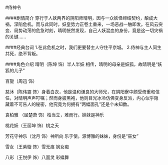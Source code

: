 #侍神令

####剧情简介 
  穿行于人妖两界的阴阳师晴明，因与一众妖怪缔结契约，酿成大祸，深陷危机。而与此同时，妖皇势力正卷土重来，一场恶战一触即发。在风云突变、局势动荡的危急时刻，晴明恍然发现，自己人妖混血的身份，竟是这一切灾祸的关键......

####经典台词 
1.在此危机之时，我们更要替主人守住平京城。 
2.侍神与主人同生共死，绝不背叛。

####角色介绍 
晴明（陈坤 饰）半人半妖 相传，晴明的母亲是妖狐，故晴明是“妖狐的儿子”

百旎（周迅 饰）

慈沐（陈伟霆 饰）身着白衣，他是温和谦良的大师兄，在阴阳寮中颇受倚重和信 任，对晴明声声叮嘱；然而身披黑袍，他则目光冰冷仿佛变身反派，内心似乎隐 藏着不可告人的秘密，他究竟为何拥有“两幅面孔”还是个未知数。

袁柏雅 （屈楚萧 饰）柏当立，难而行。妹妹是神乐

桃花妖（王丽坤 饰）桃之夭

芳花守神乐（沈月 饰）神所向 乐于使。源博雅的妹妹，身份是“巫女”

雪女（王紫璇 饰）雪无痕 飒女痴

八彩（王悦伊 饰）八面灵 彩蝶舞
